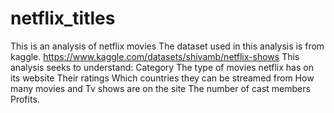 # netflix_titles
This is an analysis of netflix movies
The dataset used in this analysis is from kaggle. https://www.kaggle.com/datasets/shivamb/netflix-shows
This analysis seeks to understand:
Category
The type of movies netflix has on its website
Their ratings
Which countries they can be streamed from
How many movies and Tv shows are on the site
The number of cast members
Profits.
